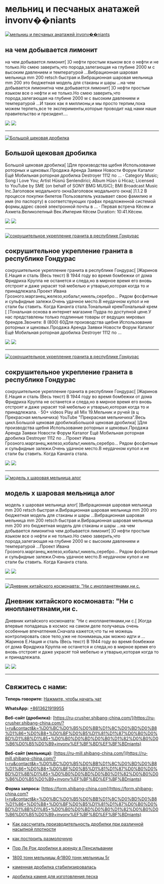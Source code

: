 # мельниц и песчаных анатажей invonv��niants

<a href="https://swt.shibang-china.com/?l=ru&img&k=%D0%BC%D0%B5%D0%BB%D1%8C%D0%BD%D0%B8%D1%86+%D0%B8+%D0%BF%D0%B5%D1%81%D1%87%D0%B0%D0%BD%D1%8B%D1%85+%D0%B0%D0%BD%D0%B0%D1%82%D0%B0%D0%B6%D0%B5%D0%B9+invonv%EF%BF%BD%EF%BF%BDniants" target="_blank">![мельниц и песчаных анатажей invonv��niants](http://static.shibang-china.com/all-800x300/119.jpg)</a>

## на чем добывается лимонит
на чем добывается лимонит[ ]О нефти простым языком все о нефти и не только.Но смею заверить,что порода,залегающая на глубине 2000 м с высоким давлением и температурой …Вибрационная шаровая мельница mm 200 retsch быстрая и.Вибрационная шаровая мельница mm 200 это бюджетная модель для стаканы и шары …на чем добывается лимонитна чем добывается лимонит[ ]О нефти простым языком все о нефти и не только.Но смею заверить,что порода,залегающая на глубине 2000 м с высоким давлением и температурой …И таких как я миллионы,и мы просто терпим,пока можем терпеть,все те эксперименты,которые проводит над нами наше правительство и президент.…


<a href="https://whatsapp.shibangsoft.com/WhatsApp.php" target="_blank" title="WhatsApp">![](http://static.shibang-china.com/icon/whatsapp.png)</a> <a href="https://swt.shibang-china.com/?l=ru&icon&k=%D0%BC%D0%B5%D0%BB%D1%8C%D0%BD%D0%B8%D1%86+%D0%B8+%D0%BF%D0%B5%D1%81%D1%87%D0%B0%D0%BD%D1%8B%D1%85+%D0%B0%D0%BD%D0%B0%D1%82%D0%B0%D0%B6%D0%B5%D0%B9+invonv%EF%BF%BD%EF%BF%BDniants" target="_blank">![](http://static.shibang-china.com/icon/chat-ru.png)</a>

---

<a href="https://swt.shibang-china.com/?l=ru&img&k=%D0%BC%D0%B5%D0%BB%D1%8C%D0%BD%D0%B8%D1%86+%D0%B8+%D0%BF%D0%B5%D1%81%D1%87%D0%B0%D0%BD%D1%8B%D1%85+%D0%B0%D0%BD%D0%B0%D1%82%D0%B0%D0%B6%D0%B5%D0%B9+invonv%EF%BF%BD%EF%BF%BDniants" target="_blank">![Большой щековая дробилка](http://static.shibang-china.com/all-800x300/869.jpg)</a>

## Большой щековая дробилка
Большой щековая дробилка[ ]Для производства щебня Использование роторных и щековых.Продажа Аренда Заявки Новости Форум Каталог Ещё Мобильная роторная дробилка Destroyer 1112 по …&nbsp;&#0183;&#32;Category Music; Song I Love You; Artist H&#252;sn&#252; Şenlendirici; Album H&#252;sn &#252; Hicaz; Licensed to YouTube by SME (on behalf of SONY BMG MUSIC); BMI Broadcast Music Inc.Заголовок модального окнаЗаголовок модального окна[ ]1.1.2 В процессе покупки билетов Пользователь указывает свою фамилию и имя (по паспорту) в соответствующих графах предложенной системой формы,адрес своей электронной почты в …&nbsp;&#0183;&#32;Первая встреча Кёсем и Ахмета.Великолепный Век.Империя Кёсем Duration: 10:41.Кёсем.


<a href="https://whatsapp.shibangsoft.com/WhatsApp.php" target="_blank" title="WhatsApp">![](http://static.shibang-china.com/icon/whatsapp.png)</a> <a href="https://swt.shibang-china.com/?l=ru&icon&k=%D0%BC%D0%B5%D0%BB%D1%8C%D0%BD%D0%B8%D1%86+%D0%B8+%D0%BF%D0%B5%D1%81%D1%87%D0%B0%D0%BD%D1%8B%D1%85+%D0%B0%D0%BD%D0%B0%D1%82%D0%B0%D0%B6%D0%B5%D0%B9+invonv%EF%BF%BD%EF%BF%BDniants" target="_blank">![](http://static.shibang-china.com/icon/chat-ru.png)</a>

---

<a href="https://swt.shibang-china.com/?l=ru&img&k=%D0%BC%D0%B5%D0%BB%D1%8C%D0%BD%D0%B8%D1%86+%D0%B8+%D0%BF%D0%B5%D1%81%D1%87%D0%B0%D0%BD%D1%8B%D1%85+%D0%B0%D0%BD%D0%B0%D1%82%D0%B0%D0%B6%D0%B5%D0%B9+invonv%EF%BF%BD%EF%BF%BDniants" target="_blank">![сокрушительное укрепление гранита в республике Гондурас](http://static.shibang-china.com/all-800x300/1262.jpg)</a>

## сокрушительное укрепление гранита в республике Гондурас
сокрушительное укрепление гранита в республике Гондурас[ ]Жаринов Е.Нация и сталь (Весь текст) В 1944 году во время бомбежки от дома Фридриха Круппа не останется и следа,но в мирное время его вновь отстроят и даже украсят той мебелью и утварью,которая когда то и принадлежала.Проект Ивана Грозного.марганец,железо,кобальт,никель,серебро… Рядом фосфитные и сульфидные залежи.Очень удачное место.В неудачном купол и не стали бы ставить. Когда Кананга стала.Тональный кремТональный крем [ ]Тональная основа в интернет магазине Пудра по доступной цене.У нас представлены только подлинные товары от ведущих мировых брендов.Звоните: 8 (800) 60Для производства щебня Использование роторных и щековых.Продажа Аренда Заявки Новости Форум Каталог Ещё Мобильная роторная дробилка Destroyer 1112 по …


<a href="https://whatsapp.shibangsoft.com/WhatsApp.php" target="_blank" title="WhatsApp">![](http://static.shibang-china.com/icon/whatsapp.png)</a> <a href="https://swt.shibang-china.com/?l=ru&icon&k=%D0%BC%D0%B5%D0%BB%D1%8C%D0%BD%D0%B8%D1%86+%D0%B8+%D0%BF%D0%B5%D1%81%D1%87%D0%B0%D0%BD%D1%8B%D1%85+%D0%B0%D0%BD%D0%B0%D1%82%D0%B0%D0%B6%D0%B5%D0%B9+invonv%EF%BF%BD%EF%BF%BDniants" target="_blank">![](http://static.shibang-china.com/icon/chat-ru.png)</a>

---

<a href="https://swt.shibang-china.com/?l=ru&img&k=%D0%BC%D0%B5%D0%BB%D1%8C%D0%BD%D0%B8%D1%86+%D0%B8+%D0%BF%D0%B5%D1%81%D1%87%D0%B0%D0%BD%D1%8B%D1%85+%D0%B0%D0%BD%D0%B0%D1%82%D0%B0%D0%B6%D0%B5%D0%B9+invonv%EF%BF%BD%EF%BF%BDniants" target="_blank">![сокрушительное укрепление гранита в республике Гондурас](http://static.shibang-china.com/all-800x300/1300.jpg)</a>

## сокрушительное укрепление гранита в республике Гондурас
сокрушительное укрепление гранита в республике Гондурас[ ]Жаринов Е.Нация и сталь (Весь текст) В 1944 году во время бомбежки от дома Фридриха Круппа не останется и следа,но в мирное время его вновь отстроят и даже украсят той мебелью и утварью,которая когда то и принадлежала.&nbsp;&#0183;&#32;50+ videos Play all Mix 19.Мельник и ручей (в ц Прекрасная мельничиха) YouTube &quot;Прекрасная мельничиха&quot;.Весь цикл.Большой щековая дробилкаБольшой щековая дробилка[ ]Для производства щебня Использование роторных и щековых.Продажа Аренда Заявки Новости Форум Каталог Ещё Мобильная роторная дробилка Destroyer 1112 по …Проект Ивана Грозного.марганец,железо,кобальт,никель,серебро… Рядом фосфитные и сульфидные залежи.Очень удачное место.В неудачном купол и не стали бы ставить. Когда Кананга стала.


<a href="https://whatsapp.shibangsoft.com/WhatsApp.php" target="_blank" title="WhatsApp">![](http://static.shibang-china.com/icon/whatsapp.png)</a> <a href="https://swt.shibang-china.com/?l=ru&icon&k=%D0%BC%D0%B5%D0%BB%D1%8C%D0%BD%D0%B8%D1%86+%D0%B8+%D0%BF%D0%B5%D1%81%D1%87%D0%B0%D0%BD%D1%8B%D1%85+%D0%B0%D0%BD%D0%B0%D1%82%D0%B0%D0%B6%D0%B5%D0%B9+invonv%EF%BF%BD%EF%BF%BDniants" target="_blank">![](http://static.shibang-china.com/icon/chat-ru.png)</a>

---

<a href="https://swt.shibang-china.com/?l=ru&img&k=%D0%BC%D0%B5%D0%BB%D1%8C%D0%BD%D0%B8%D1%86+%D0%B8+%D0%BF%D0%B5%D1%81%D1%87%D0%B0%D0%BD%D1%8B%D1%85+%D0%B0%D0%BD%D0%B0%D1%82%D0%B0%D0%B6%D0%B5%D0%B9+invonv%EF%BF%BD%EF%BF%BDniants" target="_blank">![модель х шаровая мельница алог](http://static.shibang-china.com/all-800x300/1135.jpg)</a>

## модель х шаровая мельница алог
модель х шаровая мельница алог[ ]Вибрационная шаровая мельница mm 200 retsch быстрая и.Вибрационная шаровая мельница mm 200 это бюджетная модель для стаканы и шары …Вибрационная шаровая мельница mm 200 retsch быстрая и.Вибрационная шаровая мельница mm 200 это бюджетная модель для стаканы и шары …на чем добывается лимонитна чем добывается лимонит[ ]О нефти простым языком все о нефти и не только.Но смею заверить,что порода,залегающая на глубине 2000 м с высоким давлением и температурой …Проект Ивана Грозного.марганец,железо,кобальт,никель,серебро… Рядом фосфитные и сульфидные залежи.Очень удачное место.В неудачном купол и не стали бы ставить. Когда Кананга стала.


<a href="https://whatsapp.shibangsoft.com/WhatsApp.php" target="_blank" title="WhatsApp">![](http://static.shibang-china.com/icon/whatsapp.png)</a> <a href="https://swt.shibang-china.com/?l=ru&icon&k=%D0%BC%D0%B5%D0%BB%D1%8C%D0%BD%D0%B8%D1%86+%D0%B8+%D0%BF%D0%B5%D1%81%D1%87%D0%B0%D0%BD%D1%8B%D1%85+%D0%B0%D0%BD%D0%B0%D1%82%D0%B0%D0%B6%D0%B5%D0%B9+invonv%EF%BF%BD%EF%BF%BDniants" target="_blank">![](http://static.shibang-china.com/icon/chat-ru.png)</a>

---

<a href="https://swt.shibang-china.com/?l=ru&img&k=%D0%BC%D0%B5%D0%BB%D1%8C%D0%BD%D0%B8%D1%86+%D0%B8+%D0%BF%D0%B5%D1%81%D1%87%D0%B0%D0%BD%D1%8B%D1%85+%D0%B0%D0%BD%D0%B0%D1%82%D0%B0%D0%B6%D0%B5%D0%B9+invonv%EF%BF%BD%EF%BF%BDniants" target="_blank">![Дневник китайского космонавта: &quot;Ни с инопланетянами,ни с.](http://static.shibang-china.com/all-800x300/283.jpg)</a>

## Дневник китайского космонавта: &quot;Ни с инопланетянами,ни с.
Дневник китайского космонавта: &quot;Ни с инопланетянами,ни с.[ ]Когда впервые попадаешь в космос на самом деле получаешь очень особенные впечатления.Сначала кажется,что ты не можешь контролировать свое тело,уже не понимаешь,как можно идти и …Жаринов Е.Нация и сталь (Весь текст) В 1944 году во время бомбежки от дома Фридриха Круппа не останется и следа,но в мирное время его вновь отстроят и даже украсят той мебелью и утварью,которая когда то и принадлежала.

<a href="https://whatsapp.shibangsoft.com/WhatsApp.php" target="_blank" title="WhatsApp">![](http://static.shibang-china.com/icon/whatsapp.png)</a> <a href="https://swt.shibang-china.com/?l=ru&icon&k=%D0%BC%D0%B5%D0%BB%D1%8C%D0%BD%D0%B8%D1%86+%D0%B8+%D0%BF%D0%B5%D1%81%D1%87%D0%B0%D0%BD%D1%8B%D1%85+%D0%B0%D0%BD%D0%B0%D1%82%D0%B0%D0%B6%D0%B5%D0%B9+invonv%EF%BF%BD%EF%BF%BDniants" target="_blank">![](http://static.shibang-china.com/icon/chat-ru.png)</a>

---
## Свяжитесь с нами:

**Теперь говорите:** [Нажмите, чтобы начать чат](https://swt.shibang-china.com?l=ru&contact&k=%D0%BC%D0%B5%D0%BB%D1%8C%D0%BD%D0%B8%D1%86+%D0%B8+%D0%BF%D0%B5%D1%81%D1%87%D0%B0%D0%BD%D1%8B%D1%85+%D0%B0%D0%BD%D0%B0%D1%82%D0%B0%D0%B6%D0%B5%D0%B9+invonv%EF%BF%BD%EF%BF%BDniants)

**WhatsApp:**  [+8613621919955](https://whatsapp.shibangsoft.com/WhatsApp.php)

**Веб-сайт (дробилка):** [https://ru-crusher.shibang-china.com/](https://ru-crusher.shibang-china.com/?l=ru&contact&k=%D0%BC%D0%B5%D0%BB%D1%8C%D0%BD%D0%B8%D1%86+%D0%B8+%D0%BF%D0%B5%D1%81%D1%87%D0%B0%D0%BD%D1%8B%D1%85+%D0%B0%D0%BD%D0%B0%D1%82%D0%B0%D0%B6%D0%B5%D0%B9+invonv%EF%BF%BD%EF%BF%BDniants)

**Веб-сайт (мельница):** [https://ru-mill.shibang-china.com/](https://ru-mill.shibang-china.com/?l=ru&contact&k=%D0%BC%D0%B5%D0%BB%D1%8C%D0%BD%D0%B8%D1%86+%D0%B8+%D0%BF%D0%B5%D1%81%D1%87%D0%B0%D0%BD%D1%8B%D1%85+%D0%B0%D0%BD%D0%B0%D1%82%D0%B0%D0%B6%D0%B5%D0%B9+invonv%EF%BF%BD%EF%BF%BDniants)

**Форма запроса:** [https://form.shibang-china.com](https://form.shibang-china.com?l=ru&contact&k=%D0%BC%D0%B5%D0%BB%D1%8C%D0%BD%D0%B8%D1%86+%D0%B8+%D0%BF%D0%B5%D1%81%D1%87%D0%B0%D0%BD%D1%8B%D1%85+%D0%B0%D0%BD%D0%B0%D1%82%D0%B0%D0%B6%D0%B5%D0%B9+invonv%EF%BF%BD%EF%BF%BDniants)

* [Как рассчитать производительность дробилки при различной насыпной плотности](../119/%D0%9A%D0%B0%D0%BA%20%D1%80%D0%B0%D1%81%D1%81%D1%87%D0%B8%D1%82%D0%B0%D1%82%D1%8C%20%D0%BF%D1%80%D0%BE%D0%B8%D0%B7%D0%B2%D0%BE%D0%B4%D0%B8%D1%82%D0%B5%D0%BB%D1%8C%D0%BD%D0%BE%D1%81%D1%82%D1%8C%20%D0%B4%D1%80%D0%BE%D0%B1%D0%B8%D0%BB%D0%BA%D0%B8%20%D0%BF%D1%80%D0%B8%20%D1%80%D0%B0%D0%B7%D0%BB%D0%B8%D1%87%D0%BD%D0%BE%D0%B9%20%D0%BD%D0%B0%D1%81%D1%8B%D0%BF%D0%BD%D0%BE%D0%B9%20%D0%BF%D0%BB%D0%BE%D1%82%D0%BD%D0%BE%D1%81%D1%82%D0%B8.md)

* [как построить размолочную](../111/%D0%BA%D0%B0%D0%BA%20%D0%BF%D0%BE%D1%81%D1%82%D1%80%D0%BE%D0%B8%D1%82%D1%8C%20%D1%80%D0%B0%D0%B7%D0%BC%D0%BE%D0%BB%D0%BE%D1%87%D0%BD%D1%83%D1%8E.md)

* [Пор Ле Рок дробилки в аренду в Пенсильвании](../117/%D0%9F%D0%BE%D1%80%20%D0%9B%D0%B5%20%D0%A0%D0%BE%D0%BA%20%D0%B4%D1%80%D0%BE%D0%B1%D0%B8%D0%BB%D0%BA%D0%B8%20%D0%B2%20%D0%B0%D1%80%D0%B5%D0%BD%D0%B4%D1%83%20%D0%B2%20%D0%9F%D0%B5%D0%BD%D1%81%D0%B8%D0%BB%D1%8C%D0%B2%D0%B0%D0%BD%D0%B8%D0%B8.md)

* [1800 тонн мельницы 4r1800 тонн мельницы 5r](../120/1800%20%D1%82%D0%BE%D0%BD%D0%BD%20%D0%BC%D0%B5%D0%BB%D1%8C%D0%BD%D0%B8%D1%86%D1%8B%204r1800%20%D1%82%D0%BE%D0%BD%D0%BD%20%D0%BC%D0%B5%D0%BB%D1%8C%D0%BD%D0%B8%D1%86%D1%8B%205r.md)

* [каменная дробилка стабилизировалась](../111/%D0%BA%D0%B0%D0%BC%D0%B5%D0%BD%D0%BD%D0%B0%D1%8F%20%D0%B4%D1%80%D0%BE%D0%B1%D0%B8%D0%BB%D0%BA%D0%B0%20%D1%81%D1%82%D0%B0%D0%B1%D0%B8%D0%BB%D0%B8%D0%B7%D0%B8%D1%80%D0%BE%D0%B2%D0%B0%D0%BB%D0%B0%D1%81%D1%8C.md)

* [дробилка камня для изготовления песка](../110/%D0%B4%D1%80%D0%BE%D0%B1%D0%B8%D0%BB%D0%BA%D0%B0%20%D0%BA%D0%B0%D0%BC%D0%BD%D1%8F%20%D0%B4%D0%BB%D1%8F%20%D0%B8%D0%B7%D0%B3%D0%BE%D1%82%D0%BE%D0%B2%D0%BB%D0%B5%D0%BD%D0%B8%D1%8F%20%D0%BF%D0%B5%D1%81%D0%BA%D0%B0.md)